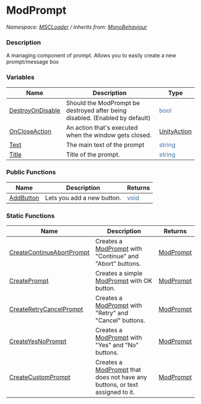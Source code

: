 # ModPrompt

*Namespace: [MSCLoader](API/MSCLoader.md) / Inherits from: [MonoBehaviour](https://docs.unity3d.com/500/Documentation/ScriptReference/MonoBehaviour.html)*

### Description

A managing component of prompt. Allows you to easily create a new prompt/message box

### Variables

Name | Description | Type
---- | ----------- | -----
[DestroyOnDisable](API/MSCLoader/ModPrompt/Variables/DestroyOnDisable) | Should the ModPrompt be destroyed after being disabled. (Enabled by default) | <font color=#4170a7>bool</font>
[OnCloseAction](API/MSCLoader/ModPrompt/Variables/OnCloseAction.md) | An action that's executed when the window gets closed. | [UnityAction](https://docs.unity3d.com/500/Documentation/ScriptReference/Events.UnityAction.html)
[Text](API/MSCLoader/ModPrompt/Variables/Text.md) | The main text of the prompt | <font color=#4170a7>string</font>
[Title](API/MSCLoader/ModPrompt/Variables/Title.md) | Title of the prompt. | <font color=#4170a7>string</font>

### Public Functions

Name | Description | Returns
---- | ----------- | -------
[AddButton](API/MSCLoader/ModPrompt/Functions/AddButton.md) | Lets you add a new button. | <font color=#4170a7>void</font>

### Static Functions

Name | Description | Returns
---- | ----------- | -------
[CreateContinueAbortPrompt](API/MSCLoader/ModPrompt/Functions/CreateContinueAbortPrompt.md) | Creates a [ModPrompt](API/MSCLoader/ModPrompt.md) with "Continue" and "Abort" buttons. | [ModPrompt](API/MSCLoader/ModPrompt.md)
[CreatePrompt](API/MSCLoader/ModPrompt/Functions/CreatePrompt.md) | Creates a simple [ModPrompt](API/MSCLoader/ModPrompt.md) with OK button. | [ModPrompt](API/MSCLoader/ModPrompt.md)
[CreateRetryCancelPrompt](API/MSCLoader/ModPrompt/Functions/CreateRetryCancelPrompt.md) | Creates a [ModPrompt](API/MSCLoader/ModPrompt.md) with "Retry" and "Cancel" buttons. | [ModPrompt](API/MSCLoader/ModPrompt.md)
[CreateYesNoPrompt](API/MSCLoader/ModPrompt/Functions/CreateYesNoPrompt.md) | Creates a [ModPrompt](API/MSCLoader/ModPrompt.md) with "Yes" and "No" buttons. | [ModPrompt](API/MSCLoader/ModPrompt.md)
[CreateCustomPrompt](API/MSCLoader/ModPrompt/Functions/CreateCustomPrompt.md) | Creates a [ModPrompt](API/MSCLoader/ModPrompt.md) that does not have any buttons, or text assigned to it. | [ModPrompt](API/MSCLoader/ModPrompt.md)
